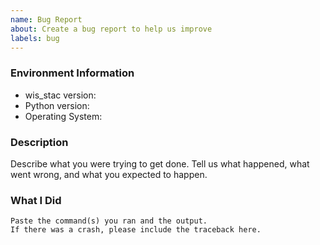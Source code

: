 ```yaml
---
name: Bug Report
about: Create a bug report to help us improve
labels: bug
---
```


<!-- Please search existing issues to avoid creating duplicates. -->

### Environment Information

-   wis_stac version:
-   Python version:
-   Operating System:

### Description

Describe what you were trying to get done.
Tell us what happened, what went wrong, and what you expected to happen.

### What I Did

```
Paste the command(s) you ran and the output.
If there was a crash, please include the traceback here.
```

